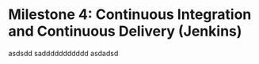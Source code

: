 # Milestone 4: Continuous Integration and Continuous Delivery (Jenkins) 

asdsdd
saddddddddddd
asdadsd
